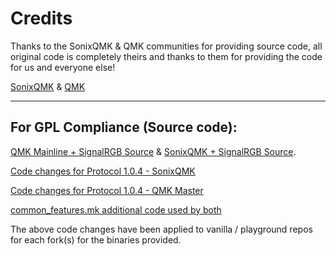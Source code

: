 # Credits #
Thanks to the SonixQMK & QMK communities for providing source code, all original code is completely theirs and thanks to them for providing the code for us and everyone else!

[SonixQMK](https://github.com/SonixQMK/qmk_firmware) & [QMK](https://github.com/qmk/qmk_firmware)

---

## For GPL Compliance (Source code): ##
[QMK Mainline + SignalRGB Source](https://gitlab.com/signalrgb/qmk_firmware/-/tree/QMKRelease_1.0) & [SonixQMK + SignalRGB Source](https://gitlab.com/signalrgb/qmk_firmware/-/tree/Sonix_QMKRelease_1.0).

[Code changes for Protocol 1.0.4 - SonixQMK](https://github.com/SRGBmods/QMK-Binaries/blob/main/GPL/SignalRGB-Changes_QMK-example-code-Sonix.patch)

[Code changes for Protocol 1.0.4 - QMK Master](https://github.com/SRGBmods/QMK-Binaries/blob/main/GPL/SignalRGB-Changes_QMK-example-code.patch)

[common_features.mk additional code used by both](https://github.com/SRGBmods/QMK-Binaries/blob/main/GPL/common_features.mk)

The above code changes have been applied to vanilla / playground repos for each fork(s) for the binaries provided.